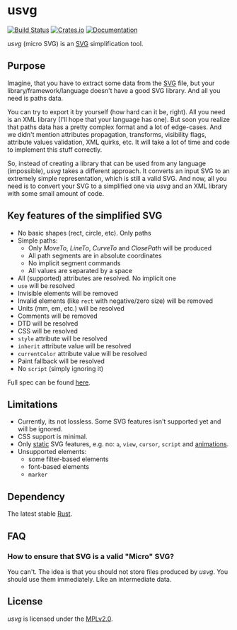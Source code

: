 # usvg
[![Build Status](https://travis-ci.org/RazrFalcon/usvg.svg?branch=master)](https://travis-ci.org/RazrFalcon/usvg)
[![Crates.io](https://img.shields.io/crates/v/usvg.svg)](https://crates.io/crates/usvg)
[![Documentation](https://docs.rs/usvg/badge.svg)](https://docs.rs/usvg)

*usvg* (micro SVG) is an [SVG] simplification tool.

## Purpose

Imagine, that you have to extract some data from the [SVG] file, but your
library/framework/language doesn't have a good SVG library.
And all you need is paths data.

You can try to export it by yourself (how hard can it be, right).
All you need is an XML library (I'll hope that your language has one).
But soon you realize that paths data has a pretty complex format and a lot
of edge-cases. And we didn't mention attributes propagation, transforms,
visibility flags, attribute values validation, XML quirks, etc.
It will take a lot of time and code to implement this stuff correctly.

So, instead of creating a library that can be used from any language (impossible),
*usvg* takes a different approach. It converts an input SVG to an extremely
simple representation, which is still a valid SVG.
And now, all you need is to convert your SVG to a simplified one via *usvg*
and an XML library with some small amount of code.

## Key features of the simplified SVG

- No basic shapes (rect, circle, etc). Only paths
- Simple paths:
  - Only *MoveTo*, *LineTo*, *CurveTo* and *ClosePath* will be produced
  - All path segments are in absolute coordinates
  - No implicit segment commands
  - All values are separated by a space
- All (supported) attributes are resolved. No implicit one
- `use` will be resolved
- Invisible elements will be removed
- Invalid elements (like `rect` with negative/zero size) will be removed
- Units (mm, em, etc.) will be resolved
- Comments will be removed
- DTD will be resolved
- CSS will be resolved
- `style` attribute will be resolved
- `inherit` attribute value will be resolved
- `currentColor` attribute value will be resolved
- Paint fallback will be resolved
- No `script` (simply ignoring it)

Full spec can be found [here](docs/usvg_spec.adoc).

## Limitations

- Currently, its not lossless. Some SVG features isn't supported yet and will be ignored.
- CSS support is minimal.
- Only [static](http://www.w3.org/TR/SVG11/feature#SVG-static) SVG features,
  e.g. no: `a`, `view`, `cursor`, `script` and [animations](https://www.w3.org/TR/SVG/animate.html).
- Unsupported elements:
  - some filter-based elements
  - font-based elements
  - `marker`

## Dependency

The latest stable [Rust](https://www.rust-lang.org/).

## FAQ

### How to ensure that SVG is a valid "Micro" SVG?

You can't. The idea is that you should not store files produced by *usvg*.
You should use them immediately. Like an intermediate data.

## License

*usvg* is licensed under the [MPLv2.0](https://www.mozilla.org/en-US/MPL/).

[SVG]: https://en.wikipedia.org/wiki/Scalable_Vector_Graphics
